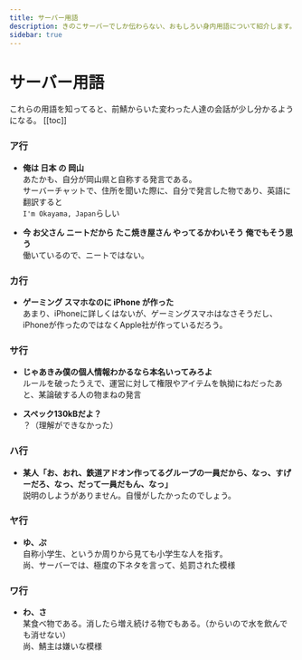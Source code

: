 ```yaml
---
title: サーバー用語
description: きのこサーバーでしか伝わらない、おもしろい身内用語について紹介します。
sidebar: true
---
```

# サーバー用語
これらの用語を知ってると、前鯖からいた変わった人達の会話が少し分かるようになる。
[[toc]]

### ア行
* **俺は 日本 の 岡山**<br>
あたかも、自分が岡山県と自称する発言である。<br>
サーバーチャットで、住所を聞いた際に、自分で発言した物であり、英語に翻訳すると<br>
`I'm Okayama, Japan`らしい

* **今 お父さん ニートだから たこ焼き屋さん やってるかわいそう 俺でもそう思う**<br>
働いているので、ニートではない。

### カ行
* **ゲーミング スマホなのに iPhone が作った**<br>
あまり、iPhoneに詳しくはないが、ゲーミングスマホはなさそうだし、iPhoneが作ったのではなくApple社が作っているだろう。

### サ行
* **じゃあきみ僕の個人情報わかるなら本名いってみろよ**<br>
ルールを破ったうえで、運営に対して権限やアイテムを執拗にねだったあと、某論破する人の物まねの発言

* **スペック130kBだよ？**<br>
？（理解ができなかった）

### ハ行
* **某人「お、おれ、鉄道アドオン作ってるグループの一員だから、なっ、すげーだろ、なっ、だって一員だもん、なっ」**<br>
説明のしようがありません。自慢がしたかったのでしょう。

### ヤ行
* **ゆ、ぷ**<br>
自称小学生、というか周りから見ても小学生な人を指す。<br>
尚、サーバーでは、極度の下ネタを言って、処罰された模様

### ワ行
* **わ、さ**<br>
某食べ物である。消したら増え続ける物でもある。（からいので水を飲んでも消せない）<br>
尚、鯖主は嫌いな模様

